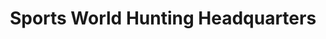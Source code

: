 ---
title: "Sports World Hunting Headquarters"
url: /tulsa/sports-world-hunting-headquarters/
shop: hunting
---
